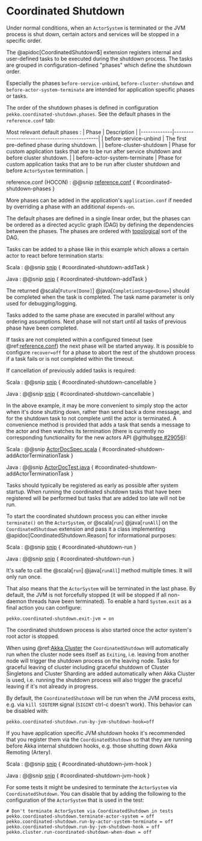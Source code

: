 # Coordinated Shutdown

Under normal conditions, when an `ActorSystem` is terminated or the JVM process is shut down, certain
actors and services will be stopped in a specific order. 

The @apidoc[CoordinatedShutdown$] extension registers internal and user-defined tasks to be executed during the shutdown process. The tasks are grouped in configuration-defined "phases" which define the shutdown order.

Especially the phases `before-service-unbind`, `before-cluster-shutdown` and
`before-actor-system-terminate` are intended for application specific phases or tasks.

The order of the shutdown phases is defined in configuration `pekko.coordinated-shutdown.phases`. See the default phases in the `reference.conf` tab:

Most relevant default phases
:   | Phase | Description |
|-------------|----------------------------------------------|
| before-service-unbind | The first pre-defined phase during shutdown. |
| before-cluster-shutdown | Phase for custom application tasks that are to be run after service shutdown and before cluster shutdown. |
| before-actor-system-terminate | Phase for custom application tasks that are to be run after cluster shutdown and before `ActorSystem` termination. |

reference.conf (HOCON)
:   @@snip [reference.conf](/actor/src/main/resources/reference.conf) { #coordinated-shutdown-phases }

More phases can be added in the application's `application.conf` if needed by overriding a phase with an
additional `depends-on`.

The default phases are defined in a single linear order, but the phases can be ordered as a
directed acyclic graph (DAG) by defining the dependencies between the phases.
The phases are ordered with [topological](https://en.wikipedia.org/wiki/Topological_sorting) sort of the DAG.

Tasks can be added to a phase like in this example which allows a certain actor to react before termination starts:

Scala
:  @@snip [snip](/docs/src/test/scala/docs/actor/typed/CoordinatedActorShutdownSpec.scala) { #coordinated-shutdown-addTask }

Java
:  @@snip [snip](/docs/src/test/java/jdocs/actor/typed/CoordinatedActorShutdownTest.java) { #coordinated-shutdown-addTask }

The returned @scala[`Future[Done]`] @java[`CompletionStage<Done>`] should be completed when the task is completed. The task name parameter
is only used for debugging/logging.

Tasks added to the same phase are executed in parallel without any ordering assumptions.
Next phase will not start until all tasks of previous phase have been completed.

If tasks are not completed within a configured timeout (see @ref:[reference.conf](general/configuration-reference.md#config-akka-actor))
the next phase will be started anyway. It is possible to configure `recover=off` for a phase
to abort the rest of the shutdown process if a task fails or is not completed within the timeout.

If cancellation of previously added tasks is required:

Scala
:  @@snip [snip](/docs/src/test/scala/docs/actor/typed/CoordinatedActorShutdownSpec.scala) { #coordinated-shutdown-cancellable }

Java
:  @@snip [snip](/docs/src/test/java/jdocs/actor/typed/CoordinatedActorShutdownTest.java) { #coordinated-shutdown-cancellable }

In the above example, it may be more convenient to simply stop the actor when it's done shutting down, rather than send back a done message,
and for the shutdown task to not complete until the actor is terminated. A convenience method is provided that adds a task that sends
a message to the actor and then watches its termination (there is currently no corresponding functionality for the new actors API @github[see #29056](#29056)):

Scala
:  @@snip [ActorDocSpec.scala](/docs/src/test/scala/docs/actor/ActorDocSpec.scala) { #coordinated-shutdown-addActorTerminationTask }

Java
:  @@snip [ActorDocTest.java](/docs/src/test/java/jdocs/actor/ActorDocTest.java) { #coordinated-shutdown-addActorTerminationTask }

Tasks should typically be registered as early as possible after system startup. When running
the coordinated shutdown tasks that have been registered will be performed but tasks that are
added too late will not be run.

To start the coordinated shutdown process you can either invoke `terminate()` on the `ActorSystem`, or @scala[`run`] @java[`runAll`] on the `CoordinatedShutdown`
extension and pass it a class implementing @apidoc[CoordinatedShutdown.Reason] for informational purposes:

Scala
:  @@snip [snip](/docs/src/test/scala/docs/actor/typed/CoordinatedActorShutdownSpec.scala) { #coordinated-shutdown-run }

Java
:  @@snip [snip](/docs/src/test/java/jdocs/actor/typed/CoordinatedActorShutdownTest.java) { #coordinated-shutdown-run }

It's safe to call the @scala[`run`] @java[`runAll`] method multiple times. It will only run once.

That also means that the `ActorSystem` will be terminated in the last phase. By default, the
JVM is not forcefully stopped (it will be stopped if all non-daemon threads have been terminated).
To enable a hard `System.exit` as a final action you can configure:

```
pekko.coordinated-shutdown.exit-jvm = on
```

The coordinated shutdown process is also started once the actor system's root actor is stopped.

When using @ref:[Akka Cluster](cluster-usage.md) the `CoordinatedShutdown` will automatically run
when the cluster node sees itself as `Exiting`, i.e. leaving from another node will trigger
the shutdown process on the leaving node. Tasks for graceful leaving of cluster including graceful
shutdown of Cluster Singletons and Cluster Sharding are added automatically when Akka Cluster is used,
i.e. running the shutdown process will also trigger the graceful leaving if it's not already in progress.

By default, the `CoordinatedShutdown` will be run when the JVM process exits, e.g.
via `kill SIGTERM` signal (`SIGINT` ctrl-c doesn't work). This behavior can be disabled with:

```
pekko.coordinated-shutdown.run-by-jvm-shutdown-hook=off
```

If you have application specific JVM shutdown hooks it's recommended that you register them via the
`CoordinatedShutdown` so that they are running before Akka internal shutdown hooks, e.g.
those shutting down Akka Remoting (Artery).

Scala
:  @@snip [snip](/docs/src/test/scala/docs/actor/typed/CoordinatedActorShutdownSpec.scala) { #coordinated-shutdown-jvm-hook }

Java
:  @@snip [snip](/docs/src/test/java/jdocs/actor/typed/CoordinatedActorShutdownTest.java) { #coordinated-shutdown-jvm-hook }

For some tests it might be undesired to terminate the `ActorSystem` via `CoordinatedShutdown`.
You can disable that by adding the following to the configuration of the `ActorSystem` that is
used in the test:

```
# Don't terminate ActorSystem via CoordinatedShutdown in tests
pekko.coordinated-shutdown.terminate-actor-system = off
pekko.coordinated-shutdown.run-by-actor-system-terminate = off
pekko.coordinated-shutdown.run-by-jvm-shutdown-hook = off
pekko.cluster.run-coordinated-shutdown-when-down = off
```
